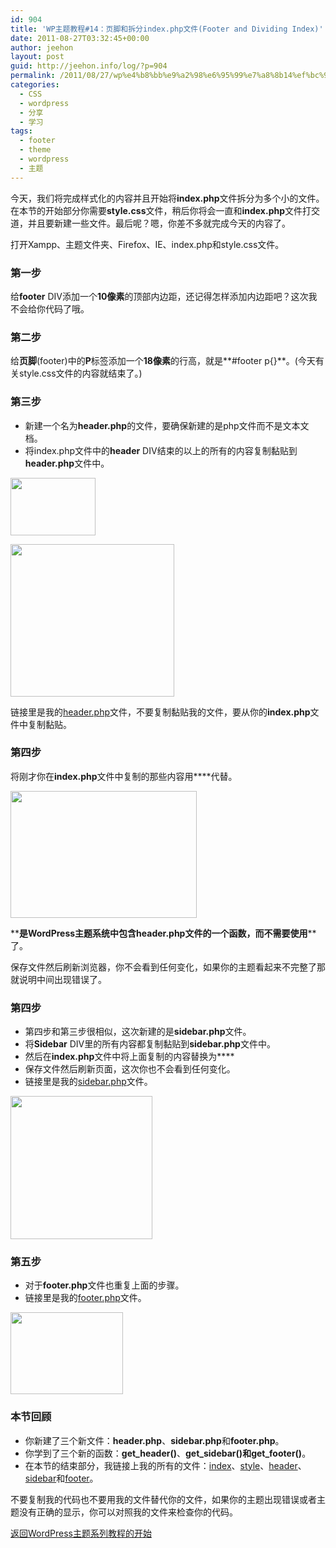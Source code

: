 ```yaml
---
id: 904
title: 'WP主题教程#14：页脚和拆分index.php文件(Footer and Dividing Index)'
date: 2011-08-27T03:32:45+00:00
author: jeehon
layout: post
guid: http://jeehon.info/log/?p=904
permalink: /2011/08/27/wp%e4%b8%bb%e9%a2%98%e6%95%99%e7%a8%8b14%ef%bc%9a%e9%a1%b5%e8%84%9a%e5%92%8c%e6%8b%86%e5%88%86index-php%e6%96%87%e4%bb%b6footer-and-dividing-index/
categories:
  - CSS
  - wordpress
  - 分享
  - 学习
tags:
  - footer
  - theme
  - wordpress
  - 主题
---
```

今天，我们将完成样式化的内容并且开始将**index.php**文件拆分为多个小的文件。在本节的开始部分你需要**style.css**文件，稍后你将会一直和**index.php**文件打交道，并且要新建一些文件。最后呢？嗯，你差不多就完成今天的内容了。

打开Xampp、主题文件夹、Firefox、IE、index.php和style.css文件。

### 第一步

给**footer** DIV添加一个**10像素**的顶部内边距，还记得怎样添加内边距吧？这次我不会给你代码了哦。

### 第二步

给**页脚**(footer)中的**P**标签添加一个**18像素**的行高，就是**#footer p{}**。(今天有关style.css文件的内容就结束了。)<!--more-->

### 第三步

  * 新建一个名为**header.php**的文件，要确保新建的是php文件而不是文本文档。
  * 将index.php文件中的**header** DIV结束的</div>以上的所有的内容复制黏贴到**header.php**文件中。

[<img src="http://jeehon.info/log/files/2011/08/create-headerphp.gif" alt="" title="create-headerphp" width="136" height="92" class="aligncenter size-full wp-image-905" />](http://jeehon.info/log/files/2011/08/create-headerphp.gif)
  
[<img src="http://jeehon.info/log/files/2011/08/copy-header.gif" alt="" title="copy-header" width="262" height="244" class="aligncenter size-full wp-image-906" />](http://jeehon.info/log/files/2011/08/copy-header.gif)
  
链接里是我的[header.php](http://jeehon.info/samples/header-lesson-14.txt)文件，不要复制黏贴我的文件，要从你的**index.php**文件中复制黏贴。

### 第四步

将刚才你在**index.php**文件中复制的那些内容用**<?php get_header(); ?>**代替。
  
[<img src="http://jeehon.info/log/files/2011/08/get-header.gif" alt="" title="get-header" width="298" height="203" class="aligncenter size-full wp-image-907" />](http://jeehon.info/log/files/2011/08/get-header.gif)
  
**<?php get_header(); ?>**是WordPress主题系统中包含header.php文件的一个函数，而不需要使用**<?php include (TEMPLATEPATH . ‘/header.php’); ?>**了。

保存文件然后刷新浏览器，你不会看到任何变化，如果你的主题看起来不完整了那就说明中间出现错误了。

### 第四步

  * 第四步和第三步很相似，这次新建的是**sidebar.php**文件。
  * 将**Sidebar** DIV里的所有内容都复制黏贴到**sidebar.php**文件中。
  * 然后在**index.php**文件中将上面复制的内容替换为**<?php get_sidebar(); ?>**
  * 保存文件然后刷新页面，这次你也不会看到任何变化。
  * 链接里是我的[sidebar.php](http://jeehon.info/samples/sidebar-lesson-14.txt)文件。

[<img src="http://jeehon.info/log/files/2011/08/get-sidebar.gif" alt="" title="get-sidebar" width="227" height="229" class="aligncenter size-full wp-image-908" />](http://jeehon.info/log/files/2011/08/get-sidebar.gif)

### 第五步

  * 对于**footer.php**文件也重复上面的步骤。
  * 链接里是我的[footer.php](http://jeehon.info/samples/footer-lesson-14.txt)文件。

[<img src="http://jeehon.info/log/files/2011/08/get-footer.gif" alt="" title="get-footer" width="180" height="131" class="aligncenter size-full wp-image-909" />](http://jeehon.info/log/files/2011/08/get-footer.gif)

### 本节回顾

  * 你新建了三个新文件：**header.php**、**sidebar.php**和**footer.php**。
  * 你学到了三个新的函数：**get_header()**、**get_sidebar()**和**get_footer()**。
  * 在本节的结束部分，我链接上我的所有的文件：[index](http://jeehon.info/samples/index-lesson-14.txt)、[style](http://jeehon.info/samples/style-lesson-14.txt)、[header](http://jeehon.info/samples/header-lesson-14.txt)、[sidebar](http://jeehon.info/samples/sidebar-lesson-14.txt)和[footer](http://jeehon.info/samples/footer-lesson-14.txt)。

不要复制我的代码也不要用我的文件替代你的文件，如果你的主题出现错误或者主题没有正确的显示，你可以对照我的文件来检查你的代码。

[返回WordPress主题系列教程的开始](http://jeehon.info/log/2011/08/04/%E6%83%B3%E5%88%B6%E4%BD%9Cwordpress%E4%B8%BB%E9%A2%98%EF%BC%9F/)